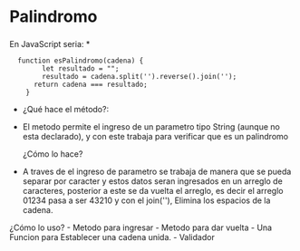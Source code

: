 # Palindromo
### 
En JavaScript seria:
*

```
  function esPalindromo(cadena) {
        let resultado = "";
        resultado = cadena.split('').reverse().join('');
      return cadena === resultado;
    }
```
*   ¿Qué hace el método?:
  - El metodo permite el ingreso de un parametro tipo String (aunque no esta declarado), y con este trabaja para verificar que es un palindromo

    ¿Cómo lo hace?
   - A traves de el ingreso de parametro se trabaja de manera que se pueda separar por caracter y estos datos seran ingresados en un arreglo de caracteres, posterior a este se da vuelta el arreglo, es decir el arreglo 01234 pasa a ser 43210 y con el join(''), Elimina los espacios de la cadena.
   
   ¿Cómo lo uso?
    - Metodo para ingresar
    - Metodo para dar vuelta
    - Una Funcion para Establecer una cadena unida.
    - Validador
